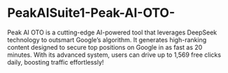 # PeakAISuite1-Peak-AI-OTO-
Peak AI OTO is a cutting-edge AI-powered tool that leverages DeepSeek technology to outsmart Google’s algorithm. It generates high-ranking content designed to secure top positions on Google in as fast as 20 minutes. With its advanced system, users can drive up to 1,569 free clicks daily, boosting traffic effortlessly!
